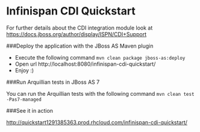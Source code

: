 Infinispan CDI Quickstart
=========================

For further details about the CDI integration module look at https://docs.jboss.org/author/display/ISPN/CDI+Support

###Deploy the application with the JBoss AS Maven plugin

* Execute the following command `mvn clean package jboss-as:deploy`
* Open url http://localhost:8080/infinispan-cdi-quickstart/
* Enjoy :)

###Run Arquillian tests in JBoss AS 7

You can run the Arquillian tests with the following command `mvn clean test -Pas7-managed`

###See it in action

http://quickstart1291385363.prod.rhcloud.com/infinispan-cdi-quickstart/
